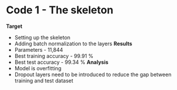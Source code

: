 # Code 1 - The skeleton
**Target** <br/>
- Setting up the skeleton 
- Adding batch normalization to the layers
**Results** <br/>
- Parameters - 11,844
- Best training accuracy - 99.91 \%
- Best test accuracy - 99.34 \%
**Analysis** <br/>
- Model is overfitting
- Dropout layers need to be introduced to reduce the gap between training and test dataset
